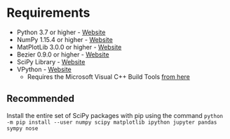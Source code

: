# Requirements
* Python 3.7 or higher - [Website](https://www.python.org/)
* NumPy 1.15.4 or higher - [Website](http://www.numpy.org/)
* MatPlotLib 3.0.0 or higher - [Website](https://matplotlib.org/)
* Bezier 0.9.0 or higher - [Website](https://pypi.org/project/bezier/)
* SciPy Library - [Website](https://www.scipy.org/)
* VPython - [Website](https://vpython.org/)
  * Requires the Microsoft Visual C++ Build Tools [from here](https://visualstudio.microsoft.com/downloads/)

## Recommended
Install the entire set of SciPy packages with pip using the command
```python -m pip install --user numpy scipy matplotlib ipython jupyter pandas sympy nose```

